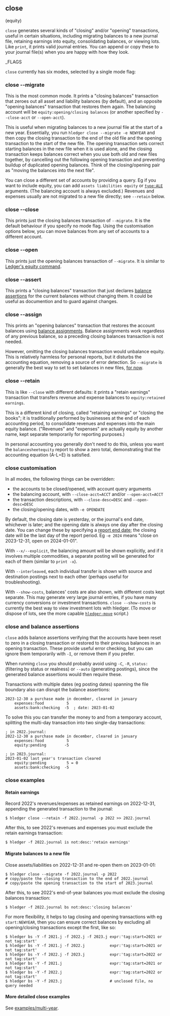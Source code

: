 ## close

(equity)

`close` generates several kinds of "closing" and/or "opening" transactions, useful in certain situations, including
migrating balances to a new journal file, retaining earnings into equity, consolidating balances, or viewing lots.
Like `print`, it prints valid journal entries.
You can append or copy these to your journal file(s) when you are happy with how they look.

_FLAGS

<!-- related:  -->

`close` currently has six modes, selected by a single mode flag:

### close --migrate

This is the most common mode.
It prints a "closing balances" transaction that zeroes out all asset and liability balances (by default),
and an opposite "opening balances" transaction that restores them again.
The balancing account will be `equity:opening/closing balances` (or another specified by `--close-acct` or `--open-acct`).

This is useful when migrating balances to a new journal file at the start of a new year.
Essentially, you run `hledger close --migrate -e NEWYEAR`
and then copy the closing transaction to the end of the old file
and the opening transaction to the start of the new file.
The opening transaction sets correct starting balances in the new file when it is used alone,
and the closing transaction keeps balances correct when you use both old and new files together,
by cancelling out the following opening transaction and preventing buildup of duplicated opening balances.
Think of the closing/opening pair as "moving the balances into the next file".

You can close a different set of accounts by providing a query.
Eg if you want to include equity, you can add `assets liabilities equity` or [`type:ALE`](hledger.md#account-types) arguments.
(The balancing account is always excluded.)
Revenues and expenses usually are not migrated to a new file directly; see `--retain` below.

### close --close

This prints just the closing balances transaction of `--migrate`.
It is the default behaviour if you specify no mode flag.
Using the customisation options below, you can move balances from any set of accounts to a different account.

### close --open

This prints just the opening balances transaction of `--migrate`.
It is similar to [Ledger's equity command](https://ledger-cli.org/doc/ledger3.html#The-equity-command).

### close --assert

This prints a "closing balances" transaction that just declares [balance assertions](#balance-assertions)
for the current balances without changing them.
It could be useful as documention and to guard against changes.

### close --assign

This prints an "opening balances" transaction that
restores the account balances using [balance assignments](#balance-assignments).
Balance assignments work regardless of any previous balance, so a preceding closing balances transaction is not needed.

However, omitting the closing balances transaction would unbalance equity.
This is relatively harmless for personal reports, but it disturbs the accounting equation, removing a source of error detection.
So `--migrate` is generally the best way to set to set balances in new files, [for now](https://github.com/simonmichael/hledger/issues/2151).

### close --retain

This is like `--close` with different defaults:
it prints a "retain earnings" transaction that transfers revenue and expense balances to `equity:retained earnings`.

This is a different kind of closing, called "retaining earnings" or "closing the books";
it is traditionally performed by businesses at the end of each accounting period,
to consolidate revenues and expenses into the main equity balance.
("Revenues" and "expenses" are actually equity by another name, kept separate temporarily for reporting purposes.)

In personal accounting you generally don't need to do this,
unless you want the `balancesheetequity` report to show a zero total, demonstrating that the accounting equation (A-L=E) is satisfied.

### close customisation

In all modes, the following things can be overridden:

- the accounts to be closed/opened, with account query arguments
- the balancing account, with `--close-acct=ACCT` and/or `--open-acct=ACCT`
- the transaction descriptions, with `--close-desc=DESC` and `--open-desc=DESC`
- the closing/opening dates, with `-e OPENDATE`

By default, the closing date is yesterday, or the journal's end date, whichever is later;
and the opening date is always one day after the closing date.
You can change these by specifying a [report end date](#report-start--end-date);
the closing date will be the last day of the report period.
Eg `-e 2024` means "close on 2023-12-31, open on 2024-01-01".

With `--x/--explicit`, the balancing amount will be shown explicitly,
and if it involves multiple commodities, a separate posting will be generated for each of them
(similar to `print -x`).

With `--interleaved`, each individual transfer is shown with source and destination postings next to each other
(perhaps useful for troubleshooting).

With `--show-costs`, balances' costs are also shown, with different costs kept separate.
This may generate very large journal entries, if you have many currency conversions or investment transactions.
`close --show-costs` is currently the best way to view investment lots with hledger.
(To move or dispose of lots, see the more capable [`hledger-move`](/scripts.md#hledger-move) script.)

### close and balance assertions

`close` adds balance assertions verifying
that the accounts have been reset to zero in a closing transaction
or restored to their previous balances in an opening transaction.
These provide useful error checking, but you can ignore them temporarily with `-I`,
or remove them if you prefer.

When running `close` you should probably avoid using `-C`, `-R`, `status:` (filtering by status or realness)
or `--auto` (generating postings), since the generated balance assertions would then require these.

Transactions with multiple dates (eg posting dates) spanning the file boundary
also can disrupt the balance assertions:

```journal
2023-12-30 a purchase made in december, cleared in january
    expenses:food          5
    assets:bank:checking  -5  ; date: 2023-01-02
```

To solve this you can transfer the money to and from a temporary account,
splitting the multi-day transaction into two single-day transactions:

```journal
; in 2022.journal:
2022-12-30 a purchase made in december, cleared in january
    expenses:food          5
    equity:pending        -5

; in 2023.journal:
2023-01-02 last year's transaction cleared
    equity:pending         5 = 0
    assets:bank:checking  -5
```

### close examples

#### Retain earnings

Record 2022's revenues/expenses as retained earnings on 2022-12-31,
appending the generated transaction to the journal:
 
```cli
$ hledger close --retain -f 2022.journal -p 2022 >> 2022.journal
```

After this, to see 2022's revenues and expenses you must exclude the retain earnings transaction:

```cli
$ hledger -f 2022.journal is not:desc:'retain earnings'
```

#### Migrate balances to a new file

Close assets/liabilities on 2022-12-31 and re-open them on 2023-01-01:

```cli
$ hledger close --migrate -f 2022.journal -p 2022
# copy/paste the closing transaction to the end of 2022.journal
# copy/paste the opening transaction to the start of 2023.journal
```

After this, to see 2022's end-of-year balances you must exclude the closing balances transaction:

```cli
$ hledger -f 2022.journal bs not:desc:'closing balances'
```

For more flexibility, it helps to tag closing and opening transactions with eg `start:NEWYEAR`,
then you can ensure correct balances by excluding all opening/closing transactions except the first, like so:

```cli
$ hledger bs -Y -f 2021.j -f 2022.j -f 2023.j expr:'tag:start=2021 or not tag:start'
$ hledger bs -Y -f 2021.j -f 2022.j           expr:'tag:start=2021 or not tag:start'
$ hledger bs -Y -f 2022.j -f 2023.j           expr:'tag:start=2022 or not tag:start'
$ hledger bs -Y -f 2021.j                     expr:'tag:start=2021 or not tag:start'
$ hledger bs -Y -f 2022.j                     expr:'tag:start=2022 or not tag:start'
$ hledger bs -Y -f 2023.j                     # unclosed file, no query needed
```

#### More detailed close examples

See [examples/multi-year](https://github.com/simonmichael/hledger/tree/master/examples/multi-year/).
